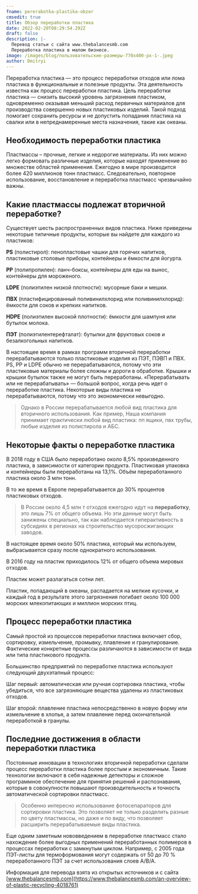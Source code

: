 ```yaml
---
fname: pererabotka-plastika-obzor
cmsedit: true
title: Обзор переработки пластика
date: 2022-02-20T08:29:54.292Z
draft: false
description: |-
  Перевод статьи с сайта www.thebalancesmb.com
  Переработка пластика в малом бизнесе.
image: /images/blog/пользовательские-размеры-770x400-px-1-.jpeg
author: Dmitryi
---
```

Переработка пластика — это процесс переработки отходов или лома пластика в функциональные и полезные продукты. Эта деятельность известна как процесс переработки пластика. Цель переработки пластика — снизить высокий уровень загрязнения пластиком, одновременно оказывая меньший расход  первичных материалов для производства совершенно новых пластиковых изделий. Такой подход помогает сохранить ресурсы и не допустить попадания пластика на свалки или в непреднамеренные места назначения, такие как океаны.

## Необходимость переработки пластика

Пластмассы – прочные, легкие и недорогие материалы. Из них можно легко формовать различные изделия, которые находят применение во множестве областей применения. Ежегодно в мире производится более 420 миллионов тонн пластмасс. Следовательно, повторное использование, восстановление и переработка пластмасс чрезвычайно важны.

## Какие пластмассы подлежат вторичной переработке?

Существует шесть распространенных видов пластика. Ниже приведены некоторые типичные продукты, которые вы найдете для каждого из пластиков:

**PS** (полистирол): пенопластовые чашки для горячих напитков, пластиковые столовые приборы, контейнеры и ёмкости для йогурта.

**PP** (полипропилен): ланч-боксы, контейнеры для еды на вынос, контейнеры для мороженого.

**LDPE** (полиэтилен низкой плотности): мусорные баки и мешки.

**ПВХ** (пластифицированный поливинилхлорид или поливинилхлорид): ёмкости для соков и крепких напитков.

**HDPE** (полиэтилен высокой плотности): ёмкости для шампуня или бутылок молока.

**ПЭТ** (полиэтилентерефталат): бутылки для фруктовых соков и безалкогольных напитков.

В настоящее время в рамках программ вторичной переработки перерабатываются только пластиковые изделия из ПЭТ, ПЭВП и ПВХ. PS, PP и LDPE обычно не перерабатываются, потому что эти пластиковые материалы более сложны и дороги в обработке. Крышки и крышки бутылок также не могут быть переработаны. «Перерабатывать или не перерабатывать» — большой вопрос, когда речь идет о переработке пластика. Некоторые виды пластика не перерабатываются, потому что это экономически невыгодно.

> Однако в России перерабатывается любой вид пластика для вторичного использования. Как пример, Наша компания принимает практически любой вид пластика: пп ящики, пвх трубы, любые изделия из полистирола и АБС.

## Некоторые факты о переработке пластика

В 2018 году в США было переработано около 8,5% произведенного пластика, в зависимости от категории продукта. Пластиковая упаковка и контейнеры были переработаны на 13,1%. Объём переработанного пластика около 3 млн тонн.

В то же время в Европе перерабатывается до 30% процентов пластиковых отходов.

> В России около 4,5 млн т отходов ежегодно идут на **переработку**, это лишь 7% от общего объема. Но эти данные могут быть занижены специально, так как наблюдается гиперактивность в субсидиях в регионах на строительство мусоросжигающих заводов.

В настоящее время около 50% пластика, который мы используем, выбрасывается сразу после однократного использования. 

В 2016 году на пластик приходилось 12% от общего объема мировых отходов. 

Пластик может разлагаться сотни лет.

Пластик, попадающий в океаны, распадается на мелкие кусочки, и каждый год в результате этого загрязнения погибает около 100 000 морских млекопитающих и миллион морских птиц.

## Процесс переработки пластика

Самый простой из процессов переработки пластика включает сбор, сортировку, измельчение, промывку, плавление и гранулирование. Фактические конкретные процессы различаются в зависимости от вида или типа пластикового продукта.

Большинство предприятий по переработке пластика используют следующий двухэтапный процесс:

Шаг первый: автоматическая или ручная сортировка пластика, чтобы убедиться, что все загрязняющие вещества удалены из пластиковых отходов.

Шаг второй: плавление пластика непосредственно в новую форму или измельчение в хлопья, а затем плавление перед окончательной переработкой в гранулы.

## Последние достижения в области переработки пластика

Постоянные инновации в технологиях вторичной переработки сделали процесс переработки пластика более простым и экономичным. Такие технологии включают в себя надежные детекторы и сложное программное обеспечение для принятия решений и распознавания, которые в совокупности повышают производительность и точность автоматической сортировки пластмасс.

> Особенно интересно использование фотосепараторов для сортировки пластика. Это позволяет не только разделить разные по цвету пластмассы, но даже и по виду, что позволяет расширить перерабатываемые виды пластика.

Еще одним заметным нововведением в переработке пластмасс стало нахождение более выгодных применений переработанных полимеров в процессах переработки с замкнутым циклом. Например, с 2005 года ПЭТ-листы для термоформования могут содержать от 50 до 70 % переработанного ПЭТ за счет использования слоев A/B/A.

Информация для перевода взята из открытых источников и с сайта [www.thebalancesmb.com](https://www.thebalancesmb.com/an-overview-of-plastic-recycling-4018761)